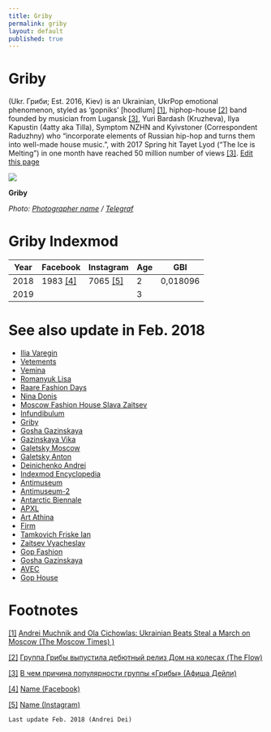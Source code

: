 ```yaml
---
title: Griby
permalink: griby
layout: default
published: true
---
```


# Griby

(Ukr. Гриби; Est. 2016, Kiev) is an Ukrainian, UkrPop emotional phenomenon, styled as ‘gopniks’ [hoodlum] <span id="a1">[\[1\]](#f1)</span>, hiphop-house <span id="a2">[\[2\]](#f2)</span> band founded by musician from Lugansk <span id="a3">[\[3\]](#f3)</span>, Yuri Bardash (Kruzheva), Ilya Kapustin (4atty aka Tilla), Symptom NZHN and Kyivstoner (Correspondent Raduzhny) who “incorporate elements of Russian hip-hop and turns them into well-made house music.”, with 2017 Spring hit Tayet Lyod (“The Ice is Melting”) in one month have reached 50 million number of views <span id="a3">[\[3\]](#f3)</span>. [Edit this page](http://prose.io/#indexmod/encyclopedia/edit/master/griby.md)

![](https://telegraf.com.ua/files/2017/11/86ceb558bb69c075bf9bf205de189511.jpg)

**Griby**


*Photo: [Photographer name](/photographer-name-page) / [Telegraf](https://telegraf.com.ua/kultura/muzyika/3738942-gruppa-gribyi-otmenila-kontsertnyiy-tur.html)*


# Griby Indexmod

|Year|Facebook|Instagram|Age|GBI|
|-|-|-|-|-|
|2018|1983 <span id="a4">[\[4\]](#f4)</span>|7065 <span id="a5">[\[5\]](#f5)</span>|2|0,018096|
|2019|||3||

# See also update in Feb. 2018

+ [Ilia Varegin](varegin-ilia)
+ [Vetements](vetements)
+ [Vemina](vemina)
+ [Romanyuk Lisa](romanyuk-lisa)
+ [Raare Fashion Days](raare-fashion-days)
+ [Nina Donis](nina-donis)
+ [Moscow Fashion House Slava Zaitsev](moscow-fashion-house-slava-zaitsev)
+ [Infundibulum](infundibulum)
+ [Griby](griby)
+ [Gosha Gazinskaya](gosha-gazinskaya)
+ [Gazinskaya Vika](gazinskaya-vika)
+ [Galetsky Moscow](galetsky-moscow)
+ [Galetsky Anton](galetsky-anton)
+ [Deinichenko Andrei](deinichenko-andrei)
+ [Indexmod Encyclopedia](indexmod-encyclopedia)
+ [Antimuseum](antimuseum)
+ [Antimuseum-2](antimuseum-2)
+ [Antarctic Biennale](antarctic-biennale)
+ [APXL](apxl)
+ [Art Athina](art-athina)
+ [Firm](firm)
+ [Tamkovich Friske Ian](tamkovich-friske-ian)
+ [Zaitsev Vyacheslav](zaitsev-vyacheslav)
+ [Gop Fashion](gop-fashion)
+ [Gosha Gazinskaya](gasha-gazinskaya)
+ [AVEC](avec)
+ [Gop House](gop-house)


# Footnotes

[[1]](#a1) <span id="f1"></span> [Andrei Muchnik and Ola Cichowlas: Ukrainian Beats Steal a March on Moscow (The Moscow Times) )](http://example.net/article)

[[2]](#a2) <span id="f2"></span> [Группа Грибы выпустила дебютный релиз Дом на колесах (The Flow)](http://example.net/article)

[[3]](#a3) <span id="f3"></span> [В чем причина популярности группы «Грибы» (Афиша Дейли)](http://example.net/article)

[[4]](#a4) <span id="f4"></span> [Name (Facebook)](https://www.facebook.com/grebzlife/)

[[5]](#a5) <span id="f5"></span> [Name (Instagram)](https://www.instagram.com/gribi__official/)

`Last update Feb. 2018 (Andrei Dei)`
